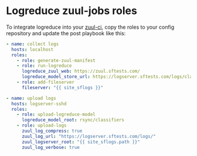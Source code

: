 # Logreduce zuul-jobs roles

To integrate logreduce into your [zuul-ci](https://zuul-ci.org),
copy the roles to your config repository and update the post playbook
like this:

```yaml
- name: collect logs
  hosts: localhost
  roles:
    - role: generate-zuul-manifest
    - role: run-logreduce
      logreduce_zuul_web: https://zuul.sftests.com/
      logreduce_model_store_url: https://logserver.sftests.com/logs/classifiers
    - role: add-fileserver
      fileserver: "{{ site_sflogs }}"

- name: upload logs
  hosts: logserver-sshd
  roles:
    - role: upload-logreduce-model
      logreduce_model_root: rsync/classifiers
    - role: upload-logs
      zuul_log_compress: true
      zuul_log_url: "https://logserver.sftests.com/logs/"
      zuul_logserver_root: "{{ site_sflogs.path }}"
      zuul_log_verbose: true
```
